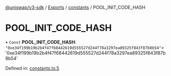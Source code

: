 [@uniswap/v3-sdk](../README.md) / [Exports](../modules.md) / [constants](../modules/constants.md) / POOL_INIT_CODE_HASH

# POOL\_INIT\_CODE\_HASH

• `Const` **POOL\_INIT\_CODE\_HASH**: ``"0xe34f199b19b2b4f47f68442619d555527d244f78a3297ea89325f843f87b8b54"``= '0xe34f199b19b2b4f47f68442619d555527d244f78a3297ea89325f843f87b8b54'

Defined in: [constants.ts:5](https://github.com/Uniswap/uniswap-v3-sdk/blob/aeb1b09/src/constants.ts#L5)
